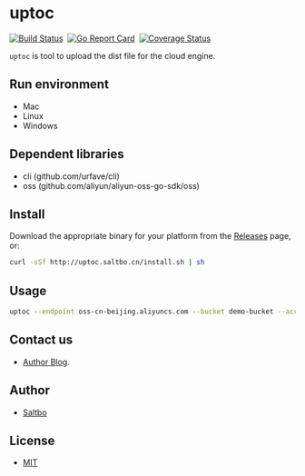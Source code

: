 # uptoc

[![Build Status](https://travis-ci.org/saltbo/uptoc.svg?branch=master)](https://travis-ci.org/saltbo/uptoc)&nbsp;
[![Go Report Card](https://goreportcard.com/badge/github.com/saltbo/uptoc)](https://goreportcard.com/report/github.com/saltbo/uptoc)&nbsp;
[![Coverage Status](https://coveralls.io/repos/github/saltbo/uptoc/badge.svg?branch=master)](https://coveralls.io/github/saltbo/uptoc?branch=master)

`uptoc` is tool to upload the dist file for the cloud engine.

## Run environment
- Mac
- Linux
- Windows

## Dependent libraries 
- cli (github.com/urfave/cli) 
- oss (github.com/aliyun/aliyun-oss-go-sdk/oss)

## Install

Download the appropriate binary for your platform from the [Releases](https://github.com/saltbo/uptoc/releases) page, or:

```sh
curl -sSf http://uptoc.saltbo.cn/install.sh | sh
```

## Usage
```sh
uptoc --endpoint oss-cn-beijing.aliyuncs.com --bucket demo-bucket --access_key LTAI4FxxxxxxxBXmS3 --access_secret Vt1FZgxxxxxxxxxxxxKp380AI /opt/blog/public
```


## Contact us
- [Author Blog](https://saltbo.cn).

## Author
- [Saltbo](https://github.com/saltbo)

## License
- [MIT](https://github.com/saltbo/uptoc/blob/master/LICENSE)
